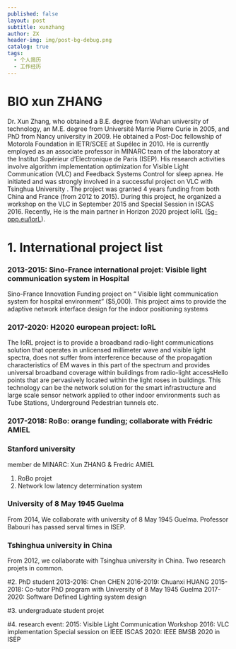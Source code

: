 ```yaml
---
published: false
layout: post
subtitle: xunzhang
author: ZX
header-img: img/post-bg-debug.png
catalog: true
tags:
  - 个人简历
  - 工作经历
---
```



# BIO xun ZHANG
Dr. Xun Zhang, who obtained a B.E. degree from Wuhan university of technology,  an M.E. degree from Université Marrie Pierre Curie in 2005, and PhD from Nancy university in 2009.  He obtained a Post-Doc fellowship of Motorola Foundation in IETR/SCEE at Supélec in 2010.  He is currently employed as an associate professor in MINARC team of the laboratory  at the Institut Supérieur d’Electronique de Paris (ISEP). His research activities involve algorithm implementation optimization for Visible Light Communication (VLC) and Feedback Systems Control for sleep apnea. He initiated and was strongly involved in a successful project on VLC with Tsinghua University . The project was granted 4 years funding from both China and France (from 2012 to 2015). During this project, he organized a workshop on the VLC in September 2015 and Special Session in ISCAS 2016. Recently, He is the main partner in Horizon 2020 project IoRL ([5g-ppp.eu/IorL](5P-ppp.eu/Iorl)).  

# 1. International project list

### 2013-2015: Sino-France international projet: Visible light communication system in Hospital

Sino-France Innovation Funding project on “ Visible light communication system for hospital environment” ($5,000). This project aims to provide the adaptive network interface design for the indoor positioning systems


### 2017-2020: H2020 european project: IoRL
The IoRL project is to provide a broadband radio-light communications solution that operates in unlicensed millimeter wave and visible light spectra, does not suffer from interference because of the propagation characteristics of EM waves in this part of the spectrum and provides universal broadband coverage within buildings from radio-light accessHello points that are pervasively located within the light roses in buildings. This technology can be the network solution for the smart infrastructure and large scale sensor network applied to other indoor environments such as Tube Stations, Underground Pedestrian tunnels etc.

### 2017-2018: RoBo: orange funding; collaborate with Frédric AMIEL
### Stanford university
member de MINARC: Xun ZHANG & Fredric AMIEL
1. RoBo projet
2. Network low latency determination system
### University of 8 May 1945 Guelma
From 2014, We collaborate with university of 8 May 1945 Guelma. Professor Babouri has passed serval times in ISEP. 
### Tshinghua university in China
 From 2012, we collaborate with Tsinghua university in China. Two research projets in common. 

#2. PhD student
 2013-2016: Chen CHEN
 2016-2019: Chuanxi HUANG
 2015-2018: Co-tutor PhD program with University of 8 May 1945 Guelma 
 2017-2020: Software Defined Lighting system design
 
#3. undergraduate student projet

#4. research event:
2015: Visible Light Communication Workshop
2016: VLC implementation Special session on IEEE ISCAS
2020: IEEE BMSB 2020 in ISEP
